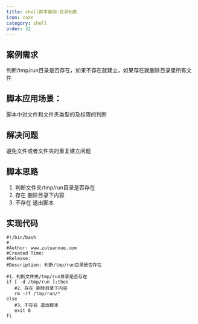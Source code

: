```yaml
---
title: shell脚本案例-目录判断
icon: code
category: shell
order: 32
---
```


## 案例需求

判断/tmp/run目录是否存在，如果不存在就建立，如果存在就删除目录里所有文件

## 脚本应用场景：

脚本中对文件和文件夹类型的及权限的判断

## 解决问题

避免文件或者文件夹的重复建立问题

## 脚本思路

1. 判断文件夹/tmp/run目录是否存在
2. 存在 删除目录下内容
3. 不存在 退出脚本

## 实现代码

```
#!/bin/bash
# 
#Author: www.zutuanxue.com
#Created Time: 
#Release: 
#Description: 判断/tmp/run目录是否存在

#1、判断文件夹/tmp/run目录是否存在
if [ -d /tmp/run ];then
   #2、存在 删除目录下内容
   rm -rf /tmp/run/*
else
   #3、不存在 退出脚本
   exit 0
fi
```
